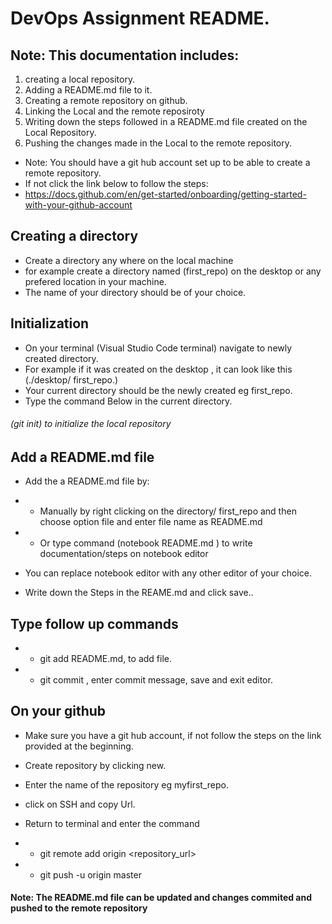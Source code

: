# DevOps Assignment README.


## Note: This documentation  includes:
1. creating a local repository.
2. Adding a README.md file to it.
3. Creating a remote repository on github.
4. Linking the Local and the remote reposiroty
5. Writing down the steps followed in a README.md file created on the Local Repository.
5. Pushing the changes made in the Local to the remote repository.

- Note: You should have a git hub account set up to be able to create a remote repository.
- If not click the link below to follow the steps:
- https://docs.github.com/en/get-started/onboarding/getting-started-with-your-github-account

## Creating a directory

- Create a directory any where on the local machine
- for example create a directory named (first_repo) on the desktop or any prefered location in your machine.
- The name of your directory should be of your choice.

## Initialization

- On your terminal (Visual Studio Code terminal) navigate to newly created directory.
- For example if it was created on the desktop , it can look like this (./desktop/ first_repo.)
- Your current directory should be the newly created eg first_repo.
- Type the command Below in the current directory.

###### (git init) to initialize the local repository

## Add a README.md file

- Add the a README.md file by: 

- - Manually by right clicking on the directory/ first_repo and then choose option file and enter file name as README.md
- - Or type command (notebook README.md ) to write documentation/steps on notebook editor
- You can replace notebook editor with any other editor of your choice.

- Write down the Steps in the REAME.md and  click save..

## Type follow up commands

- - git add README.md, to add file.     
- - git commit , enter commit message, save and exit editor.

## On your github

- Make sure you have  a git hub account, if not follow the steps on the link provided at the beginning.

- Create repository by clicking new.
- Enter the name of the repository eg myfirst_repo.

- click on SSH and copy Url.

- Return to terminal and enter the command
 - - git remote add origin <repository_url>
 - - git push -u origin master

#### Note: The README.md file can be updated and changes commited and pushed to the remote repository







